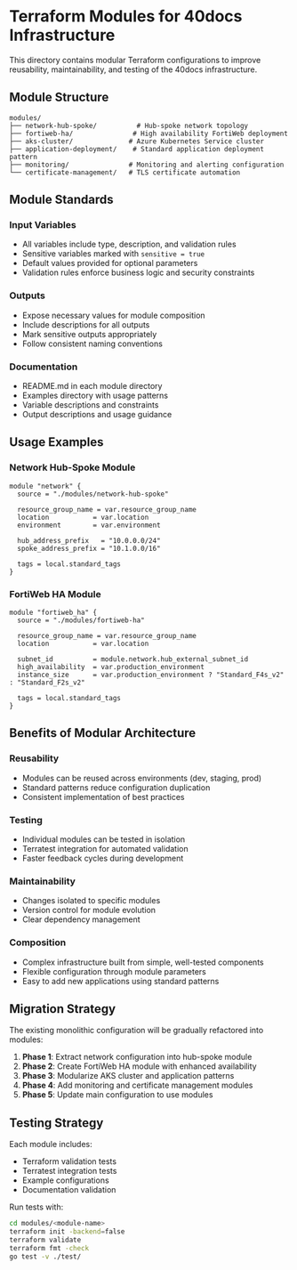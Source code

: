 # Terraform Modules for 40docs Infrastructure

This directory contains modular Terraform configurations to improve reusability, maintainability, and testing of the 40docs infrastructure.

## Module Structure

```
modules/
├── network-hub-spoke/          # Hub-spoke network topology
├── fortiweb-ha/               # High availability FortiWeb deployment
├── aks-cluster/              # Azure Kubernetes Service cluster
├── application-deployment/    # Standard application deployment pattern
├── monitoring/               # Monitoring and alerting configuration
└── certificate-management/   # TLS certificate automation
```

## Module Standards

### Input Variables
- All variables include type, description, and validation rules
- Sensitive variables marked with `sensitive = true`
- Default values provided for optional parameters
- Validation rules enforce business logic and security constraints

### Outputs
- Expose necessary values for module composition
- Include descriptions for all outputs
- Mark sensitive outputs appropriately
- Follow consistent naming conventions

### Documentation
- README.md in each module directory
- Examples directory with usage patterns
- Variable descriptions and constraints
- Output descriptions and usage guidance

## Usage Examples

### Network Hub-Spoke Module
```hcl
module "network" {
  source = "./modules/network-hub-spoke"

  resource_group_name = var.resource_group_name
  location           = var.location
  environment        = var.environment

  hub_address_prefix   = "10.0.0.0/24"
  spoke_address_prefix = "10.1.0.0/16"

  tags = local.standard_tags
}
```

### FortiWeb HA Module
```hcl
module "fortiweb_ha" {
  source = "./modules/fortiweb-ha"

  resource_group_name = var.resource_group_name
  location           = var.location

  subnet_id          = module.network.hub_external_subnet_id
  high_availability  = var.production_environment
  instance_size      = var.production_environment ? "Standard_F4s_v2" : "Standard_F2s_v2"

  tags = local.standard_tags
}
```

## Benefits of Modular Architecture

### Reusability
- Modules can be reused across environments (dev, staging, prod)
- Standard patterns reduce configuration duplication
- Consistent implementation of best practices

### Testing
- Individual modules can be tested in isolation
- Terratest integration for automated validation
- Faster feedback cycles during development

### Maintainability
- Changes isolated to specific modules
- Version control for module evolution
- Clear dependency management

### Composition
- Complex infrastructure built from simple, well-tested components
- Flexible configuration through module parameters
- Easy to add new applications using standard patterns

## Migration Strategy

The existing monolithic configuration will be gradually refactored into modules:

1. **Phase 1**: Extract network configuration into hub-spoke module
2. **Phase 2**: Create FortiWeb HA module with enhanced availability
3. **Phase 3**: Modularize AKS cluster and application patterns
4. **Phase 4**: Add monitoring and certificate management modules
5. **Phase 5**: Update main configuration to use modules

## Testing Strategy

Each module includes:
- Terraform validation tests
- Terratest integration tests
- Example configurations
- Documentation validation

Run tests with:
```bash
cd modules/<module-name>
terraform init -backend=false
terraform validate
terraform fmt -check
go test -v ./test/
```
